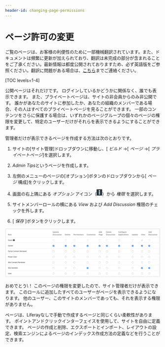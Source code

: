 ```yaml
---
header-id: changing-page-permissions
---
```


# ページ許可の変更

<p class="alert alert-info"><span class="wysiwyg-color-blue120">ご覧のページは、お客様の利便性のために一部機械翻訳されています。また、ドキュメントは頻繁に更新が加えられており、翻訳は未完成の部分が含まれることをご了承ください。最新情報は都度公開されておりますため、必ず英語版をご参照ください。翻訳に問題がある場合は、<a href="mailto:support-content-jp@liferay.com">こちら</a>までご連絡ください。</span></p>

[TOC levels=1-4]

公開ページはそれだけです。 ログインしているかどうかに関係なく、誰でも表示できます。 また、プライベートページは、サイトの非会員からのみ非公開です。 誰かがあなたのサイトに参加したか、あなたの組織のメンバーである場合、その人はすべてのプライベートページを見ることができます。 一部のコンテンツをさらに保護する場合は、いずれかのページグループの個々のページの権限を変更して、特定のユーザーだけがそれらを表示できるようにすることができます。

管理者だけが表示できるページを作成する方法は次のとおりです。

1.  サイトの[サイト管理]ドロップダウンに移動し、[ *ビルド* →[ *ページ* →[ *プライベートページ*]を選択します。

2.  *Admin Tips*というページを作成します。

3.  左側のメニューのページの[オプション]ボタンのドロップダウンから[ *ページ* 構成]をクリックします。

4.  画面の右上隅にある *オプション* アイコン（![Options](../../../../../images/icon-options.png)）から *権限* を選択します。

5.  サイトメンバーロールの横にある *View* および *Add Discussion* 権限のチェックを外します。

6.  [ *保存* ]ボタンをクリックします。

![図1：権限は、各役割に多数のオプションを提供します。](../../../../../images/web-content-page-permissions.png)

おめでとう\！ このページの権限を変更したので、サイト管理者だけが表示できます。 このロールに追加したすべてのユーザーがページを表示できるようになります。 他のユーザー、このサイトのメンバーであっても、それを表示する権限がありません。

ページは、Liferayなしで手動で作成するページと同じくらい柔軟性があります。 ポイントアンドクリックインターフェイスを使用して、サイトを自由に定義できます。 ページの作成と削除、エクスポートとインポート、レイアウトの設定、検索エンジンによるページのインデックス作成方法の定義などを行うことができます。
